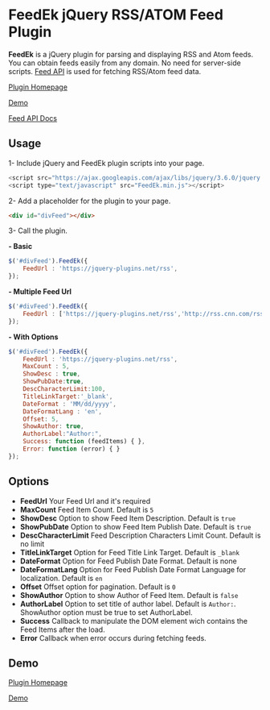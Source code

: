 FeedEk jQuery RSS/ATOM Feed Plugin
======

**FeedEk** is a jQuery plugin for parsing and displaying RSS and Atom feeds. You can obtain feeds easily from any domain. No need for server-side scripts. [Feed API](https://jquery-plugins.net/feed-api) is used for fetching RSS/Atom feed data.

[Plugin Homepage](https://jquery-plugins.net/FeedEk/FeedEk.html)

[Demo](https://jquery-plugins.net/FeedEk/FeedEk_demo.html)

[Feed API Docs](https://jquery-plugins.net/feed-api)

 
## Usage
1- Include jQuery and FeedEk plugin scripts into your page.
```javascript
<script src="https://ajax.googleapis.com/ajax/libs/jquery/3.6.0/jquery.min.js"></script>
<script type="text/javascript" src="FeedEk.min.js"></script>
```
2- Add a placeholder for the plugin to your page.
```html
<div id="divFeed"></div>
```
3- Call the plugin.

**- Basic**
```javascript
$('#divFeed').FeedEk({
    FeedUrl : 'https://jquery-plugins.net/rss',
});
```
**- Multiple Feed Url**
```javascript
$('#divFeed').FeedEk({
    FeedUrl : ['https://jquery-plugins.net/rss','http://rss.cnn.com/rss/cnn_topstories.rss']
});
```
**- With Options**
```javascript
$('#divFeed').FeedEk({
    FeedUrl : 'https://jquery-plugins.net/rss',
    MaxCount : 5,
    ShowDesc : true,
    ShowPubDate:true,
    DescCharacterLimit:100,
    TitleLinkTarget:'_blank',
    DateFormat : 'MM/dd/yyyy',
    DateFormatLang : 'en',
    Offset: 5,
    ShowAuthor: true,
    AuthorLabel:"Author:",
    Success: function (feedItems) { },
    Error: function (error) { }
});
```

## Options

- **FeedUrl**
  Your Feed Url and it's required
- **MaxCount**
  Feed Item Count. Default is `5`
- **ShowDesc**
  Option to show Feed Item Description. Default is `true`
- **ShowPubDate**
  Option to show Feed Item Publish Date. Default is `true`
- **DescCharacterLimit**
  Feed Description Characters Limit Count. Default is no limit
- **TitleLinkTarget**
  Option for Feed Title Link Target. Default is `_blank`
- **DateFormat**
  Option for Feed Publish Date Format. Default is none
- **DateFormatLang**
  Option for Feed Publish Date Format Language for localization. Default is `en`
- **Offset**
  Offset option for pagination. Default is `0`
- **ShowAuthor**
  Option to show Author of Feed Item. Default is `false`
- **AuthorLabel**
  Option to set title of author label. Default is `Author:`. ShowAuthor option must be true to set AuthorLabel.
- **Success**
  Callback to manipulate the DOM element wich contains the Feed Items after the load.
- **Error**
  Callback when error occurs during fetching feeds.

## Demo

[Plugin Homepage](https://jquery-plugins.net/FeedEk/FeedEk.html)

[Demo](https://jquery-plugins.net/FeedEk/FeedEk_demo.html) 
